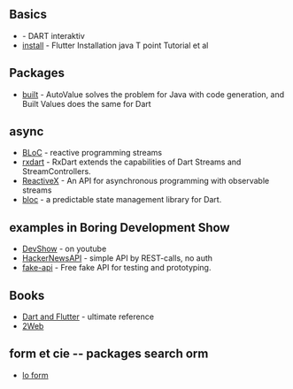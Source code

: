 ## Basics
- [](https://dart.dev/#try-dart) - DART interaktiv
- [install](https://www.javatpoint.com/flutter-installation) - Flutter Installation java T point Tutorial et al

## Packages

- [built](https://pub.dev/packages/built_value) - AutoValue solves the problem for Java with code generation, and Built Values does the same for Dart

## async
- [BLoC](https://www.didierboelens.com/2018/08/reactive-programming-streams-bloc/) - reactive programming streams
- [rxdart](https://pub.dev/packages/rxdart) - RxDart extends the capabilities of Dart Streams and StreamControllers.
- [ReactiveX](https://reactivex.io/) - An API for asynchronous programming with observable streams
- [bloc](https://bloclibrary.dev/#/) - a predictable state management library for Dart.


## examples in Boring Development Show

- [DevShow](https://youtu.be/yr8F2S3Amas) - on youtube
- [HackerNewsAPI](https://github.com/HackerNews/API) - simple API by REST-calls, no auth
- [fake-api](https://jsonplaceholder.typicode.com/) - Free fake API for testing and prototyping.


## Books
- [Dart and Flutter](https://fluttercompletereference.com/) - ultimate reference
- [2Web](https://github.com/PacktPublishing/Taking-Flutter-to-the-Web)

## form et cie -- packages search orm
- [lo form](https://youssefraafatnasry.github.io/lo_form/)

